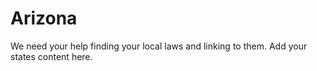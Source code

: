 # Arizona

We need your help finding your local laws and linking to them. Add your states content here.